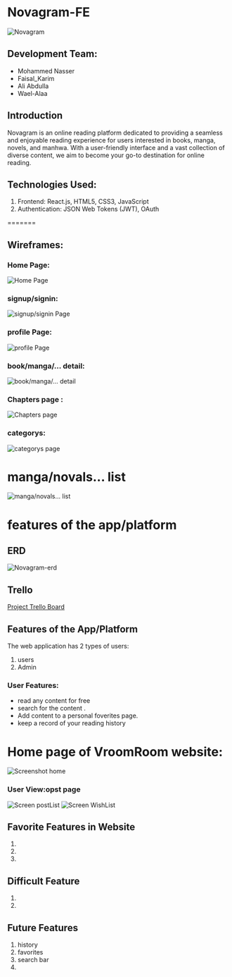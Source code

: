 # Novagram-FE

![Novagram](https://i.imgur.com/h6vtI3x.png)

## Development Team:
- Mohammed Nasser
- Faisal_Karim
- Ali Abdulla
- Wael-Alaa


## Introduction
Novagram is an online reading platform dedicated to providing a seamless and enjoyable reading experience for users interested in books, manga, novels, and manhwa. With a user-friendly interface and a vast collection of diverse content, we aim to become your go-to destination for online reading.

## Technologies Used:
1. Frontend: React.js, HTML5, CSS3, JavaScript
2. Authentication: JSON Web Tokens (JWT), OAuth


=======

## Wireframes:
### Home Page:
![Home Page](https://i.imgur.com/IYeLXL2.png)

### signup/signin:
![signup/signin Page](https://i.imgur.com/dF3pEKd.png)

### profile Page:
![profile Page](https://i.imgur.com/gGKKJ20.png)

### book/manga/... detail:
![book/manga/... detail](https://i.imgur.com/0rHd0Se.png)

### Chapters page :
![Chapters page](https://i.imgur.com/jwAaT0N.png)


### categorys:
![categorys page](https://i.imgur.com/oNAJxNM.png)

# manga/novals... list
![ manga/novals... list](https://i.imgur.com/herc3rL.png)


# features of the app/platform


## ERD
![Novagram-erd](https://i.imgur.com/Z0d49kp.png)

## Trello
[Project Trello Board]()

## Features of the App/Platform
The web application has 2 types of users:
1. users
2. Admin

### User Features:
- read any content for free
- search for the content .
- Add content to a personal foverites page.
- keep a record of your reading history

# Home page of VroomRoom website:
![Screenshot home]()

### User View:opst page
![Screen postList]()
![Screen WishList]()


## Favorite Features in Website
1. 
2. 
3. 

## Difficult Feature
1. 
2. 


## Future Features
1. history 
2. favorites
3. search bar 
4. 




